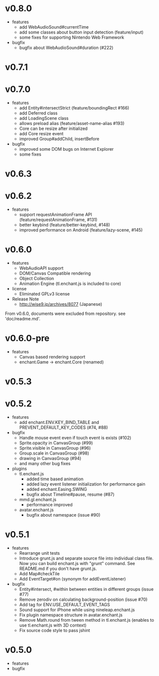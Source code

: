 # v0.8.0

- features
    - add WebAudioSound#currentTime
    - add some classes about button input detection (feature/input)
    - some fixes for supporting Nintendo Web Framework
- bugfix
    - bugfix about WebAudioSound#duration (#222)

# v0.7.1

# v0.7.0

- features
    - add Entity#intersectStrict (feature/boundingRect #166)
    - add Deferred class
    - add LoadingScene class
    - allows preload alias (feature/asset-name-alias #193)
    - Core can be resize after initialized
    - add Core resize event
    - improved Group#addChild, insertBefore
- bugfix
    - improved some DOM bugs on Internet Explorer
    - some fixes

# v0.6.3

# v0.6.2

- features
    - support requestAnimationFrame API (feature/requestAnimationFrame, #131)
    - better keybind (feature/better-keybind, #148)
    - improved performance on Android (feature/lazy-scene, #145)

# v0.6.0

- features
    - WebAudioAPI support
    - DOM/Canvas Compatible rendering
    - Object Collection
    - Animation Engine (tl.enchant.js is included to core)
- license
    - Eliminated GPLv3 license
- Release Note
    - http://wise9.jp/archives/8077 (Japanese)

From v0.6.0, documents were excluded from repository. see 'doc/readme.md'.

# v0.6.0-pre
- features
    - Canvas based rendering support
    - enchant.Game -> enchant.Core (renamed)

# v0.5.3

# v0.5.2

- features
    - add enchant.ENV.KEY_BIND_TABLE and PREVENT_DEFAULT_KEY_CODES (#74, #88)
- bugfix
    - Handle mouse event even if touch event is exists (#102)
    - Sprite.opacity in CanvasGroup (#99)
    - Sprite.visible in CanvasGroup (#96)
    - Group.scale in CanvasGroup (#98)
    - drawing in CanvasGroup (#94)
    - and many other bug fixes
- plugins
    - tl.enchant.js
        - added time based animation
        - added lazy event listener initialization for performance gain
        - added enchant.Easing.SWING
        - bugfix about Timeline#pause, resume (#87)
    - mmd.gl.enchant.js
        - performance improved
    - avatar.enchant.js
        - bugfix about namespace (issue #90)

# v0.5.1

- features 
    - Rearrange unit tests
    - Introduce grunt.js and separate source file into individual class file.
      Now you can build enchant.js with "grunt" command.
      See README.md if you don't have grunt.js.
    - Add Map#checkTile
    - Add EventTarget#on (synonym for addEventListener)
- bugfix
    - Entity#intersect, #within between entities in different groups (issue #77)
    - Remove zerodiv on calculating background-position (issue #70)
    - Add <area> tag for ENV.USE_DEFAULT_EVENT_TAGS
    - Sound support for iPhone while using nineleap.enchant.js
    - Fix plugin namespace structure in avatar.enchant.js
    - Remove Math.round from tween method in tl.enchant.js (enables to use tl.enchant.js with 3D context)
    - Fix source code style to pass jshint

# v0.5.0

- features
- bugfix
